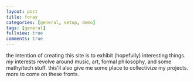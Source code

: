 ```yaml
---
layout: post
title: foray	
categories: [general, setup, demo]
tags: [general]
fullview: true
comments: true
---
```


the intention of creating this site is to exhibit (hopefully) interesting things. *my* interests revolve around music, art, formal philosophy, and some mathy/tech stuff. this'll also give me some place to collectivize my projects. more to come on these fronts.
